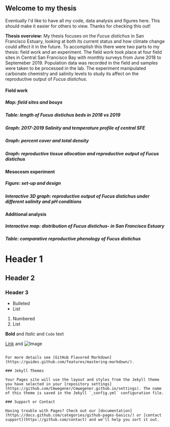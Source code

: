 ## Welcome to my thesis

Eventually I'd like to have all my code, data analysis and figures here. This should make it easier for others to view. Thanks for checking this out!

**Thesis overview:** My thesis focuses on the _Fucus distichus_ in San Francisco Estuary, looking at both its current status and how climate change could affect it in the future. To accomplish this there were two parts to my thesis: field work and an experiment. The field work took place at four field sites in Central San Francisco Bay with monthly surveys from June 2018 to Septemeber 2019. Population data was recorded in the field and samples were taken to be processed in the lab. The experiment manipulated carbonate chemistry and salinity levels to study its affect on the reproductive output of _Fucus distichus_.

#### Field work
##### Map: field sites and bouys
##### Table: length of _Fucus distichus_ beds in 2018 vs 2019
##### Graph: 2017-2019 Salinity and temperature profile of central SFE
##### Graph: percent cover and total density
##### Graph: reproductive tissue allocation and reproductive output of _Fucus distichus_

#### Mesocosm experiment
##### Figure: set-up and design
##### Interactive 3D graph: reproductive output of _Fucus distichus_ under different salinity and pH conditions

#### Additional analysis
##### Interactive map: distribution of _Fucus distichus-_ in San Francisco Estuary
##### Table: comparative reproductive phenology of _Fucus distichus_


# Header 1
## Header 2
### Header 3

- Bulleted
- List

1. Numbered
2. List

**Bold** and _Italic_ and `Code` text

[Link](url) and ![Image](src)
```

For more details see [GitHub Flavored Markdown](https://guides.github.com/features/mastering-markdown/).

### Jekyll Themes

Your Pages site will use the layout and styles from the Jekyll theme you have selected in your [repository settings](https://github.com/Cmwegener/Cmwegener.github.io/settings). The name of this theme is saved in the Jekyll `_config.yml` configuration file.

### Support or Contact

Having trouble with Pages? Check out our [documentation](https://docs.github.com/categories/github-pages-basics/) or [contact support](https://github.com/contact) and we’ll help you sort it out.
